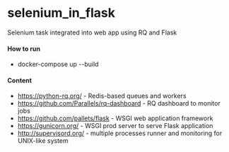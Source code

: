 # selenium_in_flask
Selenium task integrated into web app using RQ and Flask

#### How to run
- docker-compose up --build


#### Content
- https://python-rq.org/ - Redis-based queues and workers
- https://github.com/Parallels/rq-dashboard - RQ dashboard to monitor jobs
- https://github.com/pallets/flask - WSGI web application framework 
- https://gunicorn.org/ - WSGI prod server to serve Flask application
- http://supervisord.org/ - multiple processes runner and monitoring for UNIX-like system
